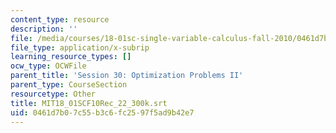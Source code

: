 ```yaml
---
content_type: resource
description: ''
file: /media/courses/18-01sc-single-variable-calculus-fall-2010/0461d7b07c55b3c6fc2597f5ad9b42e7_MIT18_01SCF10Rec_22_300k.srt
file_type: application/x-subrip
learning_resource_types: []
ocw_type: OCWFile
parent_title: 'Session 30: Optimization Problems II'
parent_type: CourseSection
resourcetype: Other
title: MIT18_01SCF10Rec_22_300k.srt
uid: 0461d7b0-7c55-b3c6-fc25-97f5ad9b42e7
---
```

